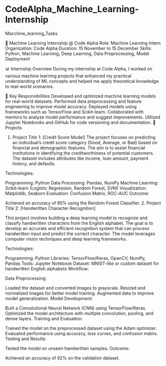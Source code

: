 # CodeAlpha_Machine_Learning-Internship
Macchine_learning_Tasks

🚀 Machine Learning Internship @ Code Alpha
Role: Machine Learning Intern
Organization: Code Alpha
Duration: 15 November to 15 December
Skills: Python, Machine Learning, Deep Learning, Data Preprocessing, Model Deployment

📊 Internship Overview
During my internship at Code Alpha, I worked on various machine learning projects that enhanced my practical understanding of ML concepts and helped me apply theoretical knowledge to real-world scenarios.

🎯 Key Responsibilities
Developed and optimized machine learning models for real-world datasets.
Performed data preprocessing and feature engineering to improve model accuracy.
Deployed models using frameworks such as TensorFlow and Scikit-learn.
Collaborated with mentors to analyze model performance and suggest improvements.
Utilized Jupyter Notebooks and GitHub for code versioning and documentation.
🔬 Projects
1. Project Title 1: [Credit Score Model]
The project focuses on predicting an individual’s credit score category (Good, Average, or Bad) based on financial and demographic features. The aim is to assist financial institutions in identifying the creditworthiness of potential customers. The dataset includes attributes like income, loan amount, payment history, and defaults.

Technologies:

Programming: Python
Data Processing: Pandas, NumPy
Machine Learning: Scikit-learn (Logistic Regression, Random Forest, SVM)
Visualization: Matplotlib, Seaborn
Evaluation: Confusion Matrix, ROC-AUC
Outcome:

Achieved an accuracy of 85% using the Random Forest Classifier.
2. Project Title 2: [Handwritten Character Recognition]

This project involves building a deep learning model to recognize and classify handwritten characters from the English alphabet. The goal is to develop an accurate and efficient recognition system that can process handwritten input and predict the correct character. The model leverages computer vision techniques and deep learning frameworks.

Technologies:

Programming: Python
Libraries: TensorFlow/Keras, OpenCV, NumPy, Pandas
Tools: Jupyter Notebook
Dataset: MNIST-like or custom dataset for handwritten English alphabets
Workflow:

Data Preprocessing:

Loaded the dataset and converted images to grayscale.
Resized and normalized images for better model training.
Augmented data to improve model generalization.
Model Development:

Built a Convolutional Neural Network (CNN) using TensorFlow/Keras.
Optimized the model architecture with multiple convolution, pooling, and dense layers.
Training and Evaluation:

Trained the model on the preprocessed dataset using the Adam optimizer.
Evaluated performance using accuracy, loss curves, and confusion matrix.
Testing and Results:

Tested the model on unseen handwritten samples.
Outcome:

Achieved an accuracy of 92% on the validation dataset.

